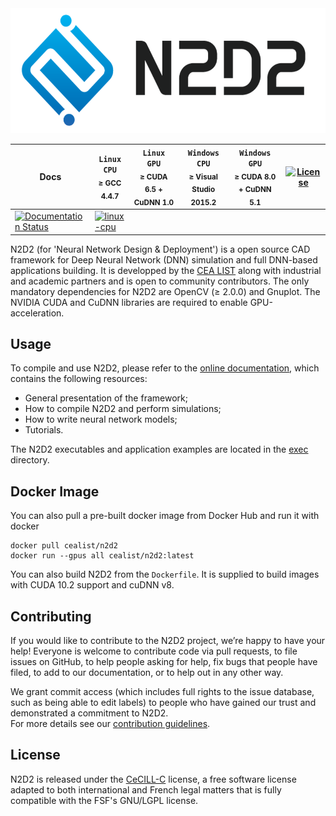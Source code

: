 <div align="center">
  <img src="docs/_static/N2D2_Logo.png" alt="N2D2" height="200">
</div>

| **Docs** | **`Linux CPU`**<br/><sub>&ge; GCC 4.4.7</sub> | **`Linux GPU`**<br/><sub>&ge; CUDA 6.5 + CuDNN 1.0</sub> | **`Windows CPU`**<br/><sub>&ge; Visual Studio 2015.2</sub> | **`Windows GPU`**<br/><sub>&ge; CUDA 8.0 + CuDNN 5.1</sub>  | [![License](https://img.shields.io/badge/license-CeCILL--C-blue.svg)](LICENSE)  |
| ---------- | --------------- | ------------------ | ------------------ | ------------------ | ------ |
| [![Documentation Status](https://readthedocs.org/projects/n2d2/badge/?version=latest)](https://cea-list.github.io/N2D2-docs/) | [![linux-cpu](https://github.com/CEA-LIST/N2D2/actions/workflows/build_linux-cpu.yml/badge.svg)](https://github.com/CEA-LIST/N2D2/actions/workflows/build_linux-cpu.yml) | | | |  |

N2D2 (for 'Neural Network Design & Deployment') is a open source CAD framework for
Deep Neural Network (DNN) simulation and full DNN-based applications building.
It is developped by the [CEA LIST](http://www-list.cea.fr/) along with
industrial and academic partners and is open to community contributors.
The only mandatory dependencies for N2D2 are OpenCV (&ge; 2.0.0) and Gnuplot.
The NVIDIA CUDA and CuDNN libraries are required to enable GPU-acceleration.


## Usage

To compile and use N2D2, please refer to the
[online documentation](https://cea-list.github.io/N2D2-docs/), which
contains the following resources:
- General presentation of the framework;
- How to compile N2D2 and perform simulations;
- How to write neural network models;
- Tutorials.

The N2D2 executables and application examples are located in the [exec](exec) directory.


## Docker Image

You can also pull a pre-built docker image from Docker Hub and run it with docker
```
docker pull cealist/n2d2
docker run --gpus all cealist/n2d2:latest
```

You can also build N2D2 from the `Dockerfile`. 
It is supplied to build images with CUDA 10.2 support and cuDNN v8.


## Contributing

If you would like to contribute to the N2D2 project, we’re happy to have your help! 
Everyone is welcome to contribute code via pull requests, to file issues on GitHub, 
to help people asking for help, fix bugs that people have filed, 
to add to our documentation, or to help out in any other way.

We grant commit access (which includes full rights to the issue database, such as being able to edit labels) 
to people who have gained our trust and demonstrated a commitment to N2D2. <br>
For more details see our [contribution guidelines](CONTRIBUTING.md).


## License

N2D2 is released under the [CeCILL-C](LICENSE) license, 
a free software license adapted to both international and French legal matters 
that is fully compatible with the FSF's GNU/LGPL license.

